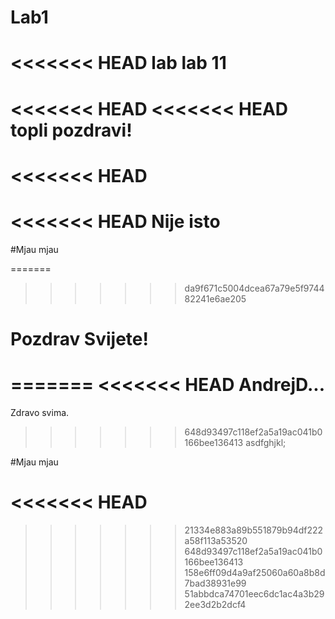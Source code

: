 # Lab1
<<<<<<< HEAD
lab lab 11
=======
<<<<<<< HEAD
<<<<<<< HEAD
topli pozdravi!
=======
<<<<<<< HEAD
=======
<<<<<<< HEAD
Nije isto
=======

#Mjau mjau

=======
>>>>>>> da9f671c5004dcea67a79e5f974482241e6ae205

Pozdrav Svijete!
=======
=======
<<<<<<< HEAD
AndrejD...
=======

Zdravo svima.

>>>>>>> 648d93497c118ef2a5a19ac041b0166bee136413
asdfghjkl;

#Mjau mjau

<<<<<<< HEAD
=======
>>>>>>> 21334e883a89b551879b94df222a58f113a53520
>>>>>>> 648d93497c118ef2a5a19ac041b0166bee136413
>>>>>>> 158e6ff09d4a9af25060a60a8b8d7bad38931e99
>>>>>>> 51abbdca74701eec6dc1ac4a3b292ee3d2b2dcf4
